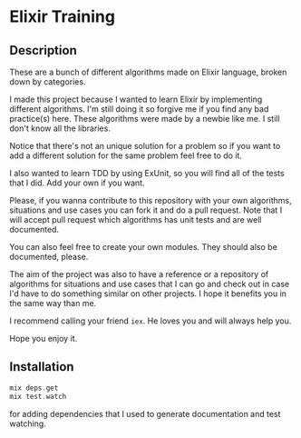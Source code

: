 # Elixir Training

## Description

These are a bunch of different algorithms made on Elixir language, broken down by categories.

I made this project because I wanted to learn Elixir by implementing different algorithms. I'm still doing it so forgive me if you find any bad practice(s) here. These algorithms were made by a newbie like me. I still don't know all the libraries.

Notice that there's not an unique solution for a problem so if you want to add a different solution for the same problem feel free to do it.

I also wanted to learn TDD by using ExUnit, so you will find all of the tests that I did. Add your own if you want.

Please, if you wanna contribute to this repository with your own algorithms, situations and use cases you can fork it and do a pull request. Note that I will accept pull request which algorithms has unit tests and are well documented.

You can also feel free to create your own modules. They should also be documented, please.

The aim of the project was also to have a reference or a repository of algorithms for situations and use cases that I can go and check out in case I'd have to do something similar on other projects. I hope it benefits you in the same way than me.

I recommend calling your friend ```iex```. He loves you and will always help you.

Hope you enjoy it.

## Installation

```elixir
mix deps.get
mix test.watch
```

for adding dependencies that I used to generate documentation and test watching.


